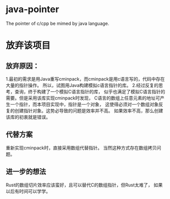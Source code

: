 # java-pointer
The pointer of c/cpp be mimed by java language.

# 放弃该项目
## 放弃原因：
1.最初的需求是用Java重写cminpack，而cminpack是用c语言写的，代码中存在大量的指针操作。
所以，试图用Java构建模拟c语言指针的库。
2.经过反复的思考，查询，终于构建了一个模拟C语言指针的库，
似乎也满足了模拟C语言指针的需要。但是采用该库实现cminpack时发现，
C语言的数组上任意元素的地址可产生一个指针，而本项目实现中，指针是一个对象，
这使得必须对一个数组对象反复的创建指针对象。这势必导致的问题是效率并不高。
如果效率不高，那么创建该库的初衷就是错误。

## 代替方案
重新实现cminpack时，直接采用数组代替指针。
当然这种方式存在数组拷贝问题。

## 进一步的想法
Rust的数组切片效率应该蛮好，且可以替代C的数组指针，但Rust太难了，
如果以后有时间可以学学。
